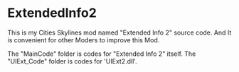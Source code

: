# ExtendedInfo2
This is my Cities Skylines mod named "Extended Info 2" source code. And It is convenient for other Moders to improve this Mod.

The "MainCode" folder is codes for "Extended Info 2" itself.
The "UIExt_Code" folder is codes for 'UIExt2.dll'.
